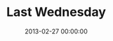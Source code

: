 ---
layout: series
series: "Last Wednesday"
permalink: "/last-wednesday/"
title: Last Wednesday
date: 2013-02-27 00:00:00
endDate: 2013-02-27 00:00:00
description: ""
src: "http://s3.amazonaws.com/crossroads-media/images/legacy/content/last_wednesday_90x90.jpg"
---